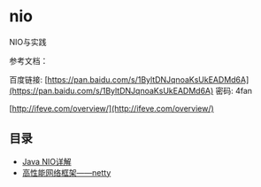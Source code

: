 # nio

NIO与实践

参考文档：

百度链接: [https://pan.baidu.com/s/1ByltDNJqnoaKsUkEADMd6A](https://pan.baidu.com/s/1ByltDNJqnoaKsUkEADMd6A) 密码: 4fan

[http://ifeve.com/overview/](http://ifeve.com/overview/)

## 目录

* [Java NIO详解](/java-nioxiang-jie.md)
* [高性能网络框架——netty](/gao-xing-neng-wang-luo-kuang-jia-2014-2014-netty.md)



